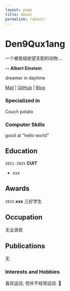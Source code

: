 ```yaml
---
layout: page
title: About
permalink: /about/
---
```


# Den9Qux1ang

一个被低级欲望支配的动物....

**-- Albert Einstein**

 dreamer in daytime

<div id="webaddress">
  <a href="mailto:foro.resmile2001@gmail.com">Mail</a>
| <a href="https://github.com/i1oveyou"> GitHub</a>
| <a href="https://i1oveyou.github.io/"> Blog</a>
</div>


### Specialized in

Couch potato

### Computer Skills
good at "hello world"

## Education

`2021-2025`
__CUIT__

- xxx

 

## Awards

`2015` __xxx__  三好学生 

## Occupation

无业游民


## Publications

无


### Interests and Hobbies

喜欢运动, 但并不经常运动. 🤣


<!-- ### Footer

Last updated: April 2024 -->
